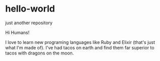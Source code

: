 # hello-world
just another repository

Hi Humans!

I love to learn new programing languages like Ruby and Elixir (that's just what I'm made of).
I've had tacos on earth and find them far superior to tacos with dragons on the moon.
